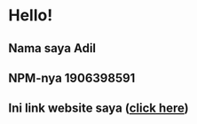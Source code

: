 # Hello!

## Nama saya Adil
## NPM-nya 1906398591
## Ini link website saya ([click here](https://aulia-adil.github.io/os202/))

